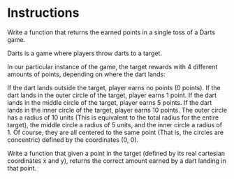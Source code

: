 # Instructions
Write a function that returns the earned points in a single toss of a Darts game.

Darts is a game where players throw darts to a target.

In our particular instance of the game, the target rewards with 4 different amounts of points, depending on where the dart lands:

If the dart lands outside the target, player earns no points (0 points).
If the dart lands in the outer circle of the target, player earns 1 point.
If the dart lands in the middle circle of the target, player earns 5 points.
If the dart lands in the inner circle of the target, player earns 10 points.
The outer circle has a radius of 10 units (This is equivalent to the total radius for the entire target), the middle circle a radius of 5 units, and the inner circle a radius of 1. Of course, they are all centered to the same point (That is, the circles are concentric) defined by the coordinates (0, 0).

Write a function that given a point in the target (defined by its real cartesian coordinates x and y), returns the correct amount earned by a dart landing in that point.
